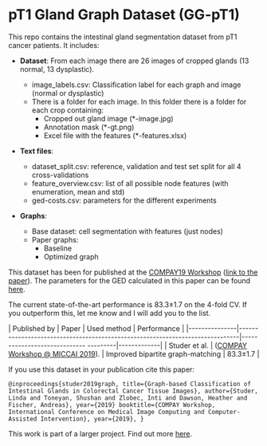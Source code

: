 # pT1 Gland Graph Dataset (GG-pT1)
This repo contains the intestinal gland segmentation dataset from pT1 cancer patients. 
It includes:

- **Dataset**: From each image there are 26 images of cropped glands (13 normal, 13 dysplastic). 
  - image_labels.csv: Classification label for each graph and image (normal or dysplastic)
  - There is a folder for each image. In this folder there is a folder for each crop containing:
    - Cropped out gland image (*-image.jpg)
    - Annotation mask (*-gt.png)
    - Excel file with the features (*-features.xlsx)



- **Text files**: 
  - dataset_split.csv: reference, validation and test set split for all 4 cross-validations
  - feature_overview.csv: list of all possible node features (with enumeration, mean and std)
  - ged-costs.csv: parameters for the different experiments



- **Graphs**:
  - Base dataset: cell segmentation with features (just nodes)
  - Paper graphs:
    - Baseline
    - Optimized graph



This dataset has been for published at the [COMPAY19 Workshop](https://openreview.net/group?id=MICCAI.org/2019/Workshop/COMPAY) ([link to the paper](https://openreview.net/pdf?id=HklExX79-S)).
The parameters for the GED calculated in this paper can be found [here](https://bit.ly/2xDuRcV).

The current state-of-the-art performance is 83.3±1.7 on the 4-fold CV. If you outperform this, let me know and I will add you to the list.

| Published by  | Paper                                                                        | Used method | Performance |
|---------------|------------------------------------------------------------------------------|----------------------------- ---------|-------------|
| Studer et al. | ([COMPAY Workshop @ MICCAI 2019](https://openreview.net/pdf?id=HklExX79-S)). | Improved bipartite graph-matching | 83.3±1.7 |

If you use this dataset in your publication cite this paper:

``@inproceedings{studer2019graph,
  title={Graph-based Classification of Intestinal Glands in Colorectal Cancer Tissue Images},
  author={Studer, Linda and Toneyan, Shushan and Zlobec, Inti and Dawson, Heather and Fischer, Andreas},
  year={2019}
  booktitle={COMPAY Workshop, International Conference on Medical Image Computing and Computer-Assisted Intervention},
  year={2019},
}``

This work is part of a larger project. Find out more [here](https://icosys.ch/bts-project).

